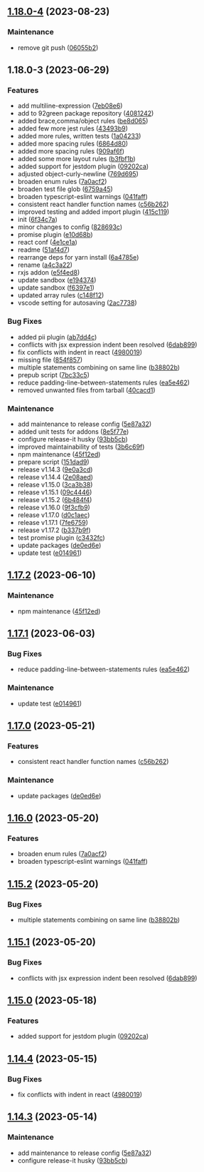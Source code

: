 

## [1.18.0-4](https://github.com/danielc92/eslint-config-dc/compare/1.18.0-3...1.18.0-4) (2023-08-23)


### Maintenance

* remove git push ([06055b2](https://github.com/danielc92/eslint-config-dc/commit/06055b28dad7ff7f36260599901432513b2778b0))

## 1.18.0-3 (2023-06-29)


### Features

* add multiline-expression ([7eb08e6](https://github.com/danielc92/eslint-config-dc/commit/7eb08e62bffca46fb44d0c4c7f0ba44648bfdee1))
* add to 92green package repository ([4081242](https://github.com/danielc92/eslint-config-dc/commit/40812429955688172712d0409ffd03502d7cdfbc))
* added brace,comma/object rules ([be8d065](https://github.com/danielc92/eslint-config-dc/commit/be8d0654af4b850da0c6e0f6b80d65c93464021d))
* added few more jest rules ([43493b9](https://github.com/danielc92/eslint-config-dc/commit/43493b9f833a051c496025bfe74bc4082a48aa0e))
* added more rules, written tests ([1a04233](https://github.com/danielc92/eslint-config-dc/commit/1a04233616ab692fa866ea717c687346379fc370))
* added more spacing rules ([6864d80](https://github.com/danielc92/eslint-config-dc/commit/6864d806d307cdc0a6585993484cff33e3e7548c))
* added more spacing rules ([909af6f](https://github.com/danielc92/eslint-config-dc/commit/909af6f7e1925a2d7a42b0b3bcd9401f23b933a2))
* added some more layout rules ([b3fbf1b](https://github.com/danielc92/eslint-config-dc/commit/b3fbf1bce09606c6cc9dd215b837b67d38315285))
* added support for jestdom plugin ([09202ca](https://github.com/danielc92/eslint-config-dc/commit/09202cac9c2286eb204dbd84d7b376d5886a187d))
* adjusted object-curly-newline ([769d695](https://github.com/danielc92/eslint-config-dc/commit/769d6954fce43cc2860b6d9a53a7220598634698))
* broaden enum rules ([7a0acf2](https://github.com/danielc92/eslint-config-dc/commit/7a0acf20332f3a7277bd44efafbce87d345b04aa))
* broaden test file glob ([6759a45](https://github.com/danielc92/eslint-config-dc/commit/6759a45767292b45b4ccb5e5315fbbf250c5503c))
* broaden typescript-eslint warnings ([041faff](https://github.com/danielc92/eslint-config-dc/commit/041faffaf3cd9e43f9660aa3dcb8cd19aa3f6684))
* consistent react handler function names ([c56b262](https://github.com/danielc92/eslint-config-dc/commit/c56b262549ccffc5fa896b8353c724a47bf373ce))
* improved testing and added import plugin ([415c119](https://github.com/danielc92/eslint-config-dc/commit/415c1196fb11f20e61a97e103e9c8f16161aa0a2))
* init ([6f34c7a](https://github.com/danielc92/eslint-config-dc/commit/6f34c7a9bf4b4dbcc99fed4cdf30d06a8afc7a45))
* minor changes to config ([828693c](https://github.com/danielc92/eslint-config-dc/commit/828693c2b82ad50a24ae97aa071eb53a11a0fb57))
* promise plugin ([e10d68b](https://github.com/danielc92/eslint-config-dc/commit/e10d68b14fe61ad4a0ab4ca894bff5e8ae41f847))
* react conf ([4e1ce1a](https://github.com/danielc92/eslint-config-dc/commit/4e1ce1ae0524f87fa26c2e5fc82e529fdca7915e))
* readme ([51af4d7](https://github.com/danielc92/eslint-config-dc/commit/51af4d71a1e045547d6c53965b22de0342a01b21))
* rearrange deps for yarn install ([6a4785e](https://github.com/danielc92/eslint-config-dc/commit/6a4785e75178f175f5920fc8f15de5fc3b10daef))
* rename ([a4c3a22](https://github.com/danielc92/eslint-config-dc/commit/a4c3a228720fb5be58c16355536a8c13c877a758))
* rxjs addon ([e5f4ed8](https://github.com/danielc92/eslint-config-dc/commit/e5f4ed8e512128afdc5f0347ad4d1f20a09c2b38))
* update sandbox ([e194374](https://github.com/danielc92/eslint-config-dc/commit/e1943744c2d42806495d0e60b82410cfc4e0fdb8))
* update sandbox ([f6397e1](https://github.com/danielc92/eslint-config-dc/commit/f6397e14fe3e7c02ecb74e18a54bb68f513caf21))
* updated array rules ([c148f12](https://github.com/danielc92/eslint-config-dc/commit/c148f126e177534c5fc65e94b428a7c40dc086ac))
* vscode setting for autosaving ([2ac7738](https://github.com/danielc92/eslint-config-dc/commit/2ac7738fe50343e71d5a6cdead3289e49073bf4b))


### Bug Fixes

* added pii plugin ([ab7dd4c](https://github.com/danielc92/eslint-config-dc/commit/ab7dd4c1cb4bcccae385ceb642a91843a0f96130))
* conflicts with jsx expression indent been resolved ([6dab899](https://github.com/danielc92/eslint-config-dc/commit/6dab899162551ab272cfc658ae3f509e43af4a6f))
* fix conflicts with indent in react ([4980019](https://github.com/danielc92/eslint-config-dc/commit/4980019cfc094c22d84442e5bed25bc9f6c322ca))
* missing file ([854f857](https://github.com/danielc92/eslint-config-dc/commit/854f857ab15d4ddaa74ed6cc95ab3f8107332e5d))
* multiple statements combining on same line ([b38802b](https://github.com/danielc92/eslint-config-dc/commit/b38802b2005916f946622ed715d8ae63bc30326d))
* prepub script ([7bc33c5](https://github.com/danielc92/eslint-config-dc/commit/7bc33c59b5425bc3bd936b81256363964129d872))
* reduce padding-line-between-statements rules ([ea5e462](https://github.com/danielc92/eslint-config-dc/commit/ea5e4626e81b20a8ceae917d1275977b37937788))
* removed unwanted files from tarball ([40cacd1](https://github.com/danielc92/eslint-config-dc/commit/40cacd1185c35e9d60c504c9fafd001045bc4ca6))


### Maintenance

* add maintenance to release config ([5e87a32](https://github.com/danielc92/eslint-config-dc/commit/5e87a32d402b8812aa91260b21b48488304ac6d7))
* added unit tests for addons ([8e5f77e](https://github.com/danielc92/eslint-config-dc/commit/8e5f77ecd191e3ad905750f3a05dd292fa092aee))
* configure release-it husky ([93bb5cb](https://github.com/danielc92/eslint-config-dc/commit/93bb5cba6c0cfe870cf0298ad29d3db9f032ca80))
* improved maintainability of tests ([3b6c69f](https://github.com/danielc92/eslint-config-dc/commit/3b6c69f997f04e772e81447beaf17fb4ed3b0238))
* npm maintenance ([45f12ed](https://github.com/danielc92/eslint-config-dc/commit/45f12ed644a485c57d69b0c22eb0912f1c3ab7e1))
* prepare script ([151dad9](https://github.com/danielc92/eslint-config-dc/commit/151dad9a70d1aff685855213b919c99386a66082))
* release v1.14.3 ([9e0a3cd](https://github.com/danielc92/eslint-config-dc/commit/9e0a3cd324b0ba7ea07b5608858f119a3a227ec7))
* release v1.14.4 ([2e08aed](https://github.com/danielc92/eslint-config-dc/commit/2e08aed3e5afe737b0bead9bbedc643b3be9ba30))
* release v1.15.0 ([3ca3b38](https://github.com/danielc92/eslint-config-dc/commit/3ca3b385a2c20c41e3751d864b88630d65fadfd0))
* release v1.15.1 ([09c4446](https://github.com/danielc92/eslint-config-dc/commit/09c44464ed1c3f824092b40e30925e252b4cfa4f))
* release v1.15.2 ([6b484f4](https://github.com/danielc92/eslint-config-dc/commit/6b484f40a317cce097f68205f9ea6a83b1e71ca4))
* release v1.16.0 ([9f3cfb9](https://github.com/danielc92/eslint-config-dc/commit/9f3cfb9550f5708e68926a537b3b88901f420f8d))
* release v1.17.0 ([d0c1aec](https://github.com/danielc92/eslint-config-dc/commit/d0c1aec1a15ce59eab1cfab7daf0c87892ddcf0e))
* release v1.17.1 ([7fe6759](https://github.com/danielc92/eslint-config-dc/commit/7fe6759520fcdd2405561c07731ce1f231e17ecb))
* release v1.17.2 ([b337b9f](https://github.com/danielc92/eslint-config-dc/commit/b337b9fb659a0b91431e40aa07b19ddda1ed40e9))
* test promise plugin ([c3432fc](https://github.com/danielc92/eslint-config-dc/commit/c3432fce354d74d60122b503242bf3463e9050ed))
* update packages ([de0ed6e](https://github.com/danielc92/eslint-config-dc/commit/de0ed6e53b9fb4c6e2645debc15d6ec5721a351a))
* update test ([e014961](https://github.com/danielc92/eslint-config-dc/commit/e014961b0141855c8aa7bfbf8d75b3648e0a90bf))

## [1.17.2](https://github.com/danielc92/eslint-config-dc/compare/v1.17.1...v1.17.2) (2023-06-10)


### Maintenance

* npm maintenance ([45f12ed](https://github.com/danielc92/eslint-config-dc/commit/45f12ed644a485c57d69b0c22eb0912f1c3ab7e1))

## [1.17.1](https://github.com/danielc92/eslint-config-dc/compare/v1.17.0...v1.17.1) (2023-06-03)


### Bug Fixes

* reduce padding-line-between-statements rules ([ea5e462](https://github.com/danielc92/eslint-config-dc/commit/ea5e4626e81b20a8ceae917d1275977b37937788))


### Maintenance

* update test ([e014961](https://github.com/danielc92/eslint-config-dc/commit/e014961b0141855c8aa7bfbf8d75b3648e0a90bf))

## [1.17.0](https://github.com/danielc92/eslint-config-dc/compare/v1.16.0...v1.17.0) (2023-05-21)


### Features

* consistent react handler function names ([c56b262](https://github.com/danielc92/eslint-config-dc/commit/c56b262549ccffc5fa896b8353c724a47bf373ce))


### Maintenance

* update packages ([de0ed6e](https://github.com/danielc92/eslint-config-dc/commit/de0ed6e53b9fb4c6e2645debc15d6ec5721a351a))

## [1.16.0](https://github.com/danielc92/eslint-config-dc/compare/v1.15.2...v1.16.0) (2023-05-20)


### Features

* broaden enum rules ([7a0acf2](https://github.com/danielc92/eslint-config-dc/commit/7a0acf20332f3a7277bd44efafbce87d345b04aa))
* broaden typescript-eslint warnings ([041faff](https://github.com/danielc92/eslint-config-dc/commit/041faffaf3cd9e43f9660aa3dcb8cd19aa3f6684))

## [1.15.2](https://github.com/danielc92/eslint-config-dc/compare/v1.15.1...v1.15.2) (2023-05-20)


### Bug Fixes

* multiple statements combining on same line ([b38802b](https://github.com/danielc92/eslint-config-dc/commit/b38802b2005916f946622ed715d8ae63bc30326d))

## [1.15.1](https://github.com/danielc92/eslint-config-dc/compare/v1.15.0...v1.15.1) (2023-05-20)


### Bug Fixes

* conflicts with jsx expression indent been resolved ([6dab899](https://github.com/danielc92/eslint-config-dc/commit/6dab899162551ab272cfc658ae3f509e43af4a6f))

## [1.15.0](https://github.com/danielc92/eslint-config-dc/compare/v1.14.4...v1.15.0) (2023-05-18)


### Features

* added support for jestdom plugin ([09202ca](https://github.com/danielc92/eslint-config-dc/commit/09202cac9c2286eb204dbd84d7b376d5886a187d))

## [1.14.4](https://github.com/danielc92/eslint-config-dc/compare/v1.14.3...v1.14.4) (2023-05-15)


### Bug Fixes

* fix conflicts with indent in react ([4980019](https://github.com/danielc92/eslint-config-dc/commit/4980019cfc094c22d84442e5bed25bc9f6c322ca))

## [1.14.3](https://github.com/danielc92/eslint-config-dc/compare/v1.14.2...v1.14.3) (2023-05-14)


### Maintenance

* add maintenance to release config ([5e87a32](https://github.com/danielc92/eslint-config-dc/commit/5e87a32d402b8812aa91260b21b48488304ac6d7))
* configure release-it husky ([93bb5cb](https://github.com/danielc92/eslint-config-dc/commit/93bb5cba6c0cfe870cf0298ad29d3db9f032ca80))